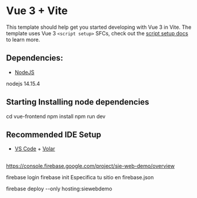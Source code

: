 # Vue 3 + Vite

This template should help get you started developing with Vue 3 in Vite. The template uses Vue 3 `<script setup>` SFCs, check out the [script setup docs](https://v3.vuejs.org/api/sfc-script-setup.html#sfc-script-setup) to learn more.

## Dependencies:
- [NodeJS](http://nodejs.org/)

nodejs 14.15.4

## Starting Installing node dependencies 
  cd vue-frontend
  npm install
  npm run dev

## Recommended IDE Setup

- [VS Code](https://code.visualstudio.com/) + [Volar](https://marketplace.visualstudio.com/items?itemName=Vue.volar)


## 
https://console.firebase.google.com/project/sie-web-demo/overview

firebase login
firebase init
Especifica tu sitio en firebase.json

firebase deploy --only hosting:siewebdemo